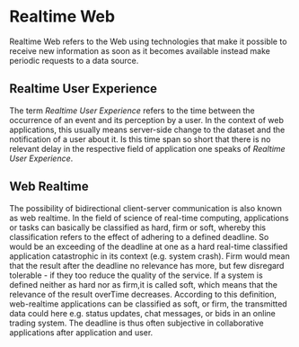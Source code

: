 # Realtime Web
Realtime Web refers to the Web using technologies that make it possible to receive new information as soon as it becomes available instead make periodic requests to a data source.

## Realtime User Experience
The term _Realtime User Experience_ refers to the time between the occurrence of an event and its perception by a user. In the context of web applications, this usually means server-side change to the dataset and the notification of a user about it. Is this time span so short that there is no relevant delay in the respective field of application one speaks of _Realtime User Experience_.

## Web Realtime
The possibility of bidirectional client-server communication is also known as web realtime. 
In the field of science of real-time computing, applications or tasks can basically be classified as hard, firm or soft, 
whereby this classification refers to the effect of adhering to a defined deadline. 
So would be an exceeding of the deadline at one as a hard real-time classified application catastrophic in its context (e.g. system crash). 
Firm would mean that the result after the deadline no relevance has more, but few disregard tolerable - if they too reduce the quality of the service. 
If a system is defined neither as hard nor as firm,it is called soft, which means that the relevance of the result overTime decreases. 
According to this definition, web-realtime applications can be classified as soft, or firm, the transmitted data could here e.g. 
status updates, chat messages, or bids in an online trading system. 
The deadline is thus often subjective in collaborative applications after application and user. 